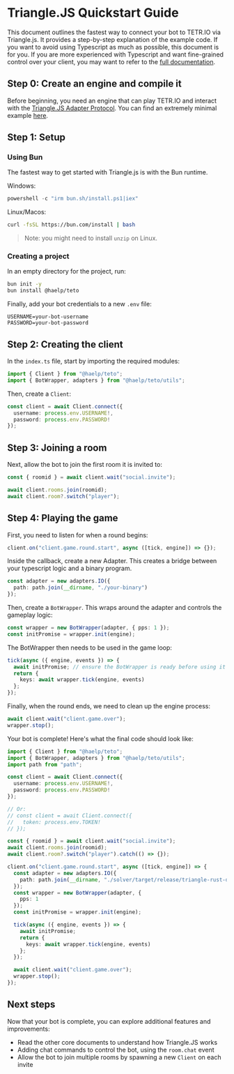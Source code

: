 # Triangle.JS Quickstart Guide

This document outlines the fastest way to connect your bot to TETR.IO via Triangle.js. It provides a step-by-step explanation of the example code. If you want to avoid using Typescript as much as possible, this document is for you. If you are more experienced with Typescript and want fine-grained control over your client, you may want to refer to the [full documentation](https://triangle.haelp.dev).

## Step 0: Create an engine and compile it

Before beginning, you need an engine that can play TETR.IO and interact with the [Triangle.JS Adapter Protocol](https://triangle.haelp.dev/documents/Protocol.html). You can find an extremely minimal example [here](https://github.com/halp1/triangle/tree/main/example/solver).

## Step 1: Setup

### Using Bun

The fastest way to get started with Triangle.js is with the Bun runtime.

Windows:

```powershell
powershell -c "irm bun.sh/install.ps1|iex"
```

Linux/Macos:

```bash
curl -fsSL https://bun.com/install | bash
```

> Note: you might need to install `unzip` on Linux.

### Creating a project

In an empty directory for the project, run:

```bash
bun init -y
bun install @haelp/teto
```

Finally, add your bot credentials to a new `.env` file:

```
USERNAME=your-bot-username
PASSWORD=your-bot-password
```

## Step 2: Creating the client

In the `index.ts` file, start by importing the required modules:

```ts
import { Client } from "@haelp/teto";
import { BotWrapper, adapters } from "@haelp/teto/utils";
```

Then, create a `Client`:

```ts
const client = await Client.connect({
  username: process.env.USERNAME!,
  password: process.env.PASSWORD!
});
```

## Step 3: Joining a room

Next, allow the bot to join the first room it is invited to:

```ts
const { roomid } = await client.wait("social.invite");

await client.rooms.join(roomid);
await client.room?.switch("player");
```

## Step 4: Playing the game

First, you need to listen for when a round begins:

```ts
client.on("client.game.round.start", async ([tick, engine]) => {});
```

Inside the callback, create a new Adapter. This creates a bridge between your typescript logic and a binary program.

```ts
const adapter = new adapters.IO({
  path: path.join(__dirname, "./your-binary")
});
```

Then, create a `BotWrapper`. This wraps around the adapter and controls the gameplay logic:

```ts
const wrapper = new BotWrapper(adapter, { pps: 1 });
const initPromise = wrapper.init(engine);
```

The BotWrapper then needs to be used in the game loop:

```ts
tick(async ({ engine, events }) => {
  await initPromise; // ensure the BotWrapper is ready before using it
  return {
    keys: await wrapper.tick(engine, events)
  };
});
```

Finally, when the round ends, we need to clean up the engine process:

```ts
await client.wait("client.game.over");
wrapper.stop();
```

Your bot is complete! Here's what the final code should look like:

```ts
import { Client } from "@haelp/teto";
import { BotWrapper, adapters } from "@haelp/teto/utils";
import path from "path";

const client = await Client.connect({
  username: process.env.USERNAME!,
  password: process.env.PASSWORD!
});

// Or:
// const client = await Client.connect({
//   token: process.env.TOKEN!
// });

const { roomid } = await client.wait("social.invite");
await client.rooms.join(roomid);
await client.room?.switch("player").catch(() => {});

client.on("client.game.round.start", async ([tick, engine]) => {
  const adapter = new adapters.IO({
    path: path.join(__dirname, "./solver/target/release/triangle-rust-demo")
  });
  const wrapper = new BotWrapper(adapter, {
    pps: 1
  });
  const initPromise = wrapper.init(engine);

  tick(async ({ engine, events }) => {
    await initPromise;
    return {
      keys: await wrapper.tick(engine, events)
    };
  });

  await client.wait("client.game.over");
  wrapper.stop();
});
```

## Next steps

Now that your bot is complete, you can explore additional features and improvements:

- Read the other core documents to understand how Triangle.JS works
- Adding chat commands to control the bot, using the `room.chat` event
- Allow the bot to join multiple rooms by spawning a new `Client` on each invite
